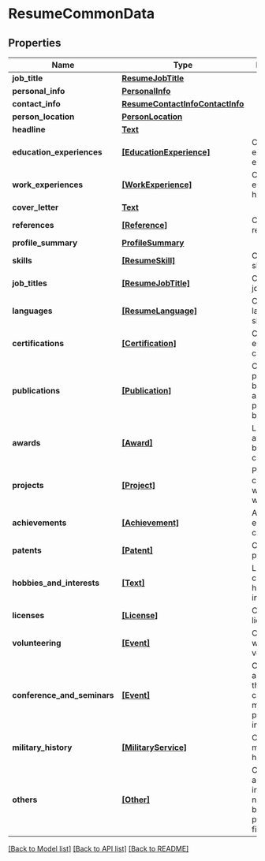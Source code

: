 # ResumeCommonData


## Properties
Name | Type | Description | Notes
------------ | ------------- | ------------- | -------------
**job_title** | [**ResumeJobTitle**](ResumeJobTitle.md) |  | [optional] 
**personal_info** | [**PersonalInfo**](PersonalInfo.md) |  | [optional] 
**contact_info** | [**ResumeContactInfoContactInfo**](ResumeContactInfoContactInfo.md) |  | [optional] 
**person_location** | [**PersonLocation**](PersonLocation.md) |  | [optional] 
**headline** | [**Text**](Text.md) |  | [optional] 
**education_experiences** | [**[EducationExperience]**](EducationExperience.md) | Candidate&#39;s education experiences. | [optional] 
**work_experiences** | [**[WorkExperience]**](WorkExperience.md) | Candidate&#39;s employment history. | [optional] 
**cover_letter** | [**Text**](Text.md) |  | [optional] 
**references** | [**[Reference]**](Reference.md) | Candidate&#39;s references. | [optional] 
**profile_summary** | [**ProfileSummary**](ProfileSummary.md) |  | [optional] 
**skills** | [**[ResumeSkill]**](ResumeSkill.md) | Candidate&#39;s skills. | [optional] 
**job_titles** | [**[ResumeJobTitle]**](ResumeJobTitle.md) | Candidate&#39;s job titles. | [optional] 
**languages** | [**[ResumeLanguage]**](ResumeLanguage.md) | Candidate&#39;s language skills. | [optional] 
**certifications** | [**[Certification]**](Certification.md) | Certifications earned by the candidate. | [optional] 
**publications** | [**[Publication]**](Publication.md) | Candidate&#39;s publications, both academic papers and books. | [optional] 
**awards** | [**[Award]**](Award.md) | List of the awards won by the candidate. | [optional] 
**projects** | [**[Project]**](Project.md) | Projects the candidate worked or works on. | [optional] 
**achievements** | [**[Achievement]**](Achievement.md) | Achievements earned by the candidate. | [optional] 
**patents** | [**[Patent]**](Patent.md) | Candidate&#39;s patents. | [optional] 
**hobbies_and_interests** | [**[Text]**](Text.md) | List of candidate&#39;s hobbies and interests. | [optional] 
**licenses** | [**[License]**](License.md) | Candidate&#39;s licenses. | [optional] 
**volunteering** | [**[Event]**](Event.md) | Candidate&#39;s works as volunteer. | [optional] 
**conference_and_seminars** | [**[Event]**](Event.md) | Conferences and seminars that the candidate may have partecipated in. | [optional] 
**military_history** | [**[MilitaryService]**](MilitaryService.md) | Candidate&#39;s military history. | [optional] 
**others** | [**[Other]**](Other.md) | Candidate&#39;s additional information not covered by the previous fields. | [optional] 

[[Back to Model list]](../README.md#documentation-for-models) [[Back to API list]](../README.md#documentation-for-api-endpoints) [[Back to README]](../README.md)



